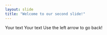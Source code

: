 ```yaml
---
layout: slide
title: "Welcome to our second slide!"
---
```

Your text
Your text
Use the left arrow to go back!
